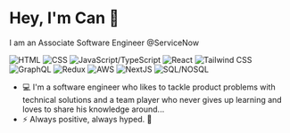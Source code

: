 # Hey, I'm Can 👋

I am an Associate Software Engineer @ServiceNow

![HTML](https://img.shields.io/badge/HTML-e34f26)
![CSS](https://img.shields.io/badge/-CSS-blueviolet)
![JavaScript/TypeScript](https://img.shields.io/badge/JavaScript%20/%20TypeScript-f7df1e)
![React](https://img.shields.io/badge/-React-blue)
![Tailwind CSS](https://img.shields.io/badge/Tailwind%20CSS-06b6d4)
![GraphQL](https://img.shields.io/badge/-GraphQL-blue)
![Redux](https://img.shields.io/badge/-Redux-blueviolet)
![AWS](https://img.shields.io/badge/-AWS-orange)
![NextJS](https://img.shields.io/badge/-NextJS-yellowgreen)
![SQL/NOSQL](https://img.shields.io/badge/-SQL%20/%20NOSQL-informational)



- :computer: I'm a software engineer who likes to tackle product problems with technical solutions and a team player who never gives up learning and loves to share his knowledge around... 
- :zap: Always positive, always hyped. :rocket:

<!--
**cansirin/cansirin** is a ✨ _special_ ✨ repository because its `README.md` (this file) appears on your GitHub profile.

Here are some ideas to get you started:

- 🔭 I’m currently working on ...
- 🌱 I’m currently learning ...
- 👯 I’m looking to collaborate on ...
- 🤔 I’m looking for help with ...
- 💬 Ask me about ...
- 📫 How to reach me: ...
- 😄 Pronouns: ...
- ⚡ Fun fact: ...
-->
